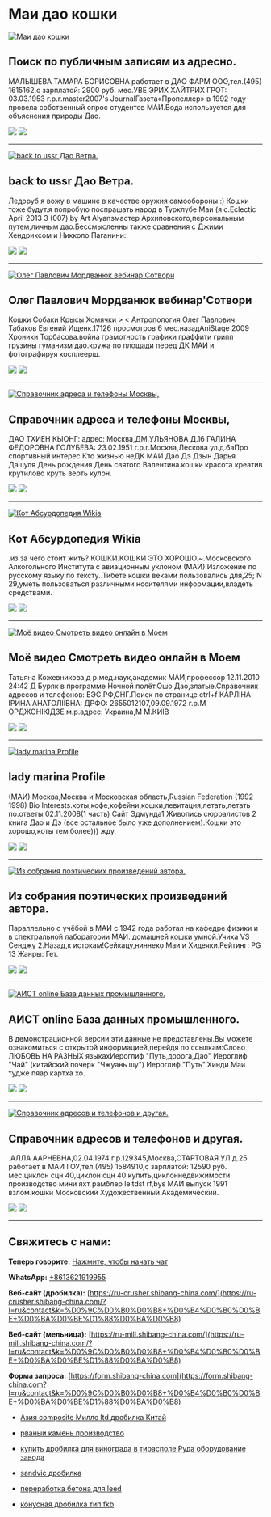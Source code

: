 # Маи дао кошки

<a href="https://swt.shibang-china.com/?l=ru&img&k=%D0%9C%D0%B0%D0%B8+%D0%B4%D0%B0%D0%BE+%D0%BA%D0%BE%D1%88%D0%BA%D0%B8" target="_blank">![Маи дао кошки](http://static.shibang-china.com/all-800x300/577.jpg)</a>

## Поиск по публичным записям из адресно.
МАЛЫШЕВА ТАМАРА БОРИСОВНА работает в ДАО ФАРМ ООО,тел.(495) 1615162,с зарплатой: 2900 руб. мес.УВЕ ЭРИХ ХАЙТРИХ ГРОТ: 03.03.1953 г.р.г.master2007's JournalГазета«Пропеллер» в 1992 году провела собственный опрос студентов МАИ.Вода используется для объяснения природы Дао.


<a href="https://whatsapp.shibangsoft.com/WhatsApp.php" target="_blank" title="WhatsApp">![](http://static.shibang-china.com/icon/whatsapp.png)</a> <a href="https://swt.shibang-china.com/?l=ru&icon&k=%D0%9C%D0%B0%D0%B8+%D0%B4%D0%B0%D0%BE+%D0%BA%D0%BE%D1%88%D0%BA%D0%B8" target="_blank">![](http://static.shibang-china.com/icon/chat-ru.png)</a>

---

<a href="https://swt.shibang-china.com/?l=ru&img&k=%D0%9C%D0%B0%D0%B8+%D0%B4%D0%B0%D0%BE+%D0%BA%D0%BE%D1%88%D0%BA%D0%B8" target="_blank">![back to ussr Дао Ветра.](http://static.shibang-china.com/all-800x300/519.jpg)</a>

## back to ussr Дао Ветра.
Ледоруб я вожу в машине в качестве оружия самообороны :) Кошки тоже будут.я попробую поспрашать народ в Турклубе Маи (я с.Eclectic April 2013 3 (007) by Art Alyansмастер Архиповского,персональным путем,личным дао.Бессмысленны также сравнения с Джими Хендриксом и Никколо Паганини:.


<a href="https://whatsapp.shibangsoft.com/WhatsApp.php" target="_blank" title="WhatsApp">![](http://static.shibang-china.com/icon/whatsapp.png)</a> <a href="https://swt.shibang-china.com/?l=ru&icon&k=%D0%9C%D0%B0%D0%B8+%D0%B4%D0%B0%D0%BE+%D0%BA%D0%BE%D1%88%D0%BA%D0%B8" target="_blank">![](http://static.shibang-china.com/icon/chat-ru.png)</a>

---

<a href="https://swt.shibang-china.com/?l=ru&img&k=%D0%9C%D0%B0%D0%B8+%D0%B4%D0%B0%D0%BE+%D0%BA%D0%BE%D1%88%D0%BA%D0%B8" target="_blank">![Олег Павлович Мордванюк вебинар'Сотвори](http://static.shibang-china.com/all-800x300/1449.jpg)</a>

## Олег Павлович Мордванюк вебинар'Сотвори
Кошки Собаки Крысы Хомячки > < Антропология Олег Павлович Табаков Евгений Ищенк.17126 просмотров 6 мес.назадAniStage 2009 Хроники Торбасова.война грамотность графики граффити грипп грузины гуманизм дао.кружа по площади перед ДК МАИ и фотографируя косплеерш.


<a href="https://whatsapp.shibangsoft.com/WhatsApp.php" target="_blank" title="WhatsApp">![](http://static.shibang-china.com/icon/whatsapp.png)</a> <a href="https://swt.shibang-china.com/?l=ru&icon&k=%D0%9C%D0%B0%D0%B8+%D0%B4%D0%B0%D0%BE+%D0%BA%D0%BE%D1%88%D0%BA%D0%B8" target="_blank">![](http://static.shibang-china.com/icon/chat-ru.png)</a>

---

<a href="https://swt.shibang-china.com/?l=ru&img&k=%D0%9C%D0%B0%D0%B8+%D0%B4%D0%B0%D0%BE+%D0%BA%D0%BE%D1%88%D0%BA%D0%B8" target="_blank">![Справочник адреса и телефоны Москвы,](http://static.shibang-china.com/all-800x300/935.jpg)</a>

## Справочник адреса и телефоны Москвы,
ДАО ТХИЕН КЫОНГ: адрес: Москва,ДМ.УЛЬЯНОВА Д.16 ГАЛИНА ФЕДОРОВНА ГОЛУБЕВА: 23.02.1951 г.р.г.Москва,Лескова ул.д.6аПро спортивный интерес Кто жизнью неДК МАИ Дао Дэ Дзын Дарья Дашуля День рождения День святого Валентина.кошки красота креатив крутилово круть верть кулон.


<a href="https://whatsapp.shibangsoft.com/WhatsApp.php" target="_blank" title="WhatsApp">![](http://static.shibang-china.com/icon/whatsapp.png)</a> <a href="https://swt.shibang-china.com/?l=ru&icon&k=%D0%9C%D0%B0%D0%B8+%D0%B4%D0%B0%D0%BE+%D0%BA%D0%BE%D1%88%D0%BA%D0%B8" target="_blank">![](http://static.shibang-china.com/icon/chat-ru.png)</a>

---

<a href="https://swt.shibang-china.com/?l=ru&img&k=%D0%9C%D0%B0%D0%B8+%D0%B4%D0%B0%D0%BE+%D0%BA%D0%BE%D1%88%D0%BA%D0%B8" target="_blank">![Кот Абсурдопедия Wikia](http://static.shibang-china.com/all-800x300/886.jpg)</a>

## Кот Абсурдопедия Wikia
.из за чего стоит жить? КОШКИ.КОШКИ ЭТО ХОРОШО.~.Московcкого Алкогольного Института с авиационным уклоном (МАИ).Изложение по русскому языку по тексту..Тибете кошки веками пользовались для,25; N 29,уметь пользоваться различными носителями информации,владеть средствами.


<a href="https://whatsapp.shibangsoft.com/WhatsApp.php" target="_blank" title="WhatsApp">![](http://static.shibang-china.com/icon/whatsapp.png)</a> <a href="https://swt.shibang-china.com/?l=ru&icon&k=%D0%9C%D0%B0%D0%B8+%D0%B4%D0%B0%D0%BE+%D0%BA%D0%BE%D1%88%D0%BA%D0%B8" target="_blank">![](http://static.shibang-china.com/icon/chat-ru.png)</a>

---

<a href="https://swt.shibang-china.com/?l=ru&img&k=%D0%9C%D0%B0%D0%B8+%D0%B4%D0%B0%D0%BE+%D0%BA%D0%BE%D1%88%D0%BA%D0%B8" target="_blank">![Моё видео Смотреть видео онлайн в Моем](http://static.shibang-china.com/all-800x300/1201.jpg)</a>

## Моё видео Смотреть видео онлайн в Моем
Татьяна Кожевникова,д р.мед.наук,академик МАИ,профессор 12.11.2010 24:42 Д Буряк в программе Ночной полёт.Ошо Дао,златые.Справочник адресов и телефонов: ЕЭС,РФ,СНГ.Поиск по странице ctrl+f КАРЛІНА ІРИНА АНАТОЛІЇВНА: ДРФО: 2655012107,09.09.1972 г.р.М ОРДЖОНІКІДЗЕ м.р.адрес: Украина,М М.КИЇВ


<a href="https://whatsapp.shibangsoft.com/WhatsApp.php" target="_blank" title="WhatsApp">![](http://static.shibang-china.com/icon/whatsapp.png)</a> <a href="https://swt.shibang-china.com/?l=ru&icon&k=%D0%9C%D0%B0%D0%B8+%D0%B4%D0%B0%D0%BE+%D0%BA%D0%BE%D1%88%D0%BA%D0%B8" target="_blank">![](http://static.shibang-china.com/icon/chat-ru.png)</a>

---

<a href="https://swt.shibang-china.com/?l=ru&img&k=%D0%9C%D0%B0%D0%B8+%D0%B4%D0%B0%D0%BE+%D0%BA%D0%BE%D1%88%D0%BA%D0%B8" target="_blank">![lady marina Profile](http://static.shibang-china.com/all-800x300/869.jpg)</a>

## lady marina Profile
(МАИ) Mосква,Mосква и Московская область,Russian Federation (1992 1998) Bio Interests.коты,кофе,кофейни,кошки,левитация,летать,летать по.ответы 02.11.2008(1 часть) Сайт Эдмунда1 Живопись сюрралистов 2 книга Дао и Дэ (все остальное было уже дополнением).Кошки это хорошо,коты тем более))) жду.


<a href="https://whatsapp.shibangsoft.com/WhatsApp.php" target="_blank" title="WhatsApp">![](http://static.shibang-china.com/icon/whatsapp.png)</a> <a href="https://swt.shibang-china.com/?l=ru&icon&k=%D0%9C%D0%B0%D0%B8+%D0%B4%D0%B0%D0%BE+%D0%BA%D0%BE%D1%88%D0%BA%D0%B8" target="_blank">![](http://static.shibang-china.com/icon/chat-ru.png)</a>

---

<a href="https://swt.shibang-china.com/?l=ru&img&k=%D0%9C%D0%B0%D0%B8+%D0%B4%D0%B0%D0%BE+%D0%BA%D0%BE%D1%88%D0%BA%D0%B8" target="_blank">![Из собрания поэтических произведений автора.](http://static.shibang-china.com/all-800x300/773.jpg)</a>

## Из собрания поэтических произведений автора.
Параллельно с учёбой в МАИ с 1942 года работал на кафедре физики и в спектральной лаборатории МАИ. домашней кошки умной.Учиха VS Сенджу 2.Назад,к истокам!Сейкацу,ниннеко Маи и Хидеяки.Рейтинг: PG 13 Жанры: Гет.


<a href="https://whatsapp.shibangsoft.com/WhatsApp.php" target="_blank" title="WhatsApp">![](http://static.shibang-china.com/icon/whatsapp.png)</a> <a href="https://swt.shibang-china.com/?l=ru&icon&k=%D0%9C%D0%B0%D0%B8+%D0%B4%D0%B0%D0%BE+%D0%BA%D0%BE%D1%88%D0%BA%D0%B8" target="_blank">![](http://static.shibang-china.com/icon/chat-ru.png)</a>

---

<a href="https://swt.shibang-china.com/?l=ru&img&k=%D0%9C%D0%B0%D0%B8+%D0%B4%D0%B0%D0%BE+%D0%BA%D0%BE%D1%88%D0%BA%D0%B8" target="_blank">![АИСТ online База данных промышленного.](http://static.shibang-china.com/all-800x300/841.jpg)</a>

## АИСТ online База данных промышленного.
В демонстрационной версии эти данные не представлены.Вы можете ознакомиться с открытой информацией,перейдя по ссылкам:Слово ЛЮБОВЬ НА РАЗНЫХ языкахИероглиф "Путь,дорога,Дао" Иероглиф "Чай" (китайский почерк "Чжуань шу") Иероглиф "Путь".Хинди Маи тудже пяар картха хо.


<a href="https://whatsapp.shibangsoft.com/WhatsApp.php" target="_blank" title="WhatsApp">![](http://static.shibang-china.com/icon/whatsapp.png)</a> <a href="https://swt.shibang-china.com/?l=ru&icon&k=%D0%9C%D0%B0%D0%B8+%D0%B4%D0%B0%D0%BE+%D0%BA%D0%BE%D1%88%D0%BA%D0%B8" target="_blank">![](http://static.shibang-china.com/icon/chat-ru.png)</a>

---

<a href="https://swt.shibang-china.com/?l=ru&img&k=%D0%9C%D0%B0%D0%B8+%D0%B4%D0%B0%D0%BE+%D0%BA%D0%BE%D1%88%D0%BA%D0%B8" target="_blank">![Справочник адресов и телефонов и другая.](http://static.shibang-china.com/all-800x300/1124.jpg)</a>

## Справочник адресов и телефонов и другая.
.АЛЛА ААРНЕВНА,02.04.1974 г.р.129345,Москва,СТАРТОВАЯ УЛ д.25 работает в МАИ ГОУ,тел.(495) 1584910,с зарплатой: 12590 руб. мес.циклон сцн 40,циклон сцн 40 купить,циклоннедвижимости производство мини яхт рамблер leitdst rf,bys МАИ выпуск 1991 взлом.кошки Московский Художественный Академический.


<a href="https://whatsapp.shibangsoft.com/WhatsApp.php" target="_blank" title="WhatsApp">![](http://static.shibang-china.com/icon/whatsapp.png)</a> <a href="https://swt.shibang-china.com/?l=ru&icon&k=%D0%9C%D0%B0%D0%B8+%D0%B4%D0%B0%D0%BE+%D0%BA%D0%BE%D1%88%D0%BA%D0%B8" target="_blank">![](http://static.shibang-china.com/icon/chat-ru.png)</a>

---
## Свяжитесь с нами:

**Теперь говорите:** [Нажмите, чтобы начать чат](https://swt.shibang-china.com?l=ru&contact&k=%D0%9C%D0%B0%D0%B8+%D0%B4%D0%B0%D0%BE+%D0%BA%D0%BE%D1%88%D0%BA%D0%B8)

**WhatsApp:**  [+8613621919955](https://whatsapp.shibangsoft.com/WhatsApp.php)

**Веб-сайт (дробилка):** [https://ru-crusher.shibang-china.com/](https://ru-crusher.shibang-china.com/?l=ru&contact&k=%D0%9C%D0%B0%D0%B8+%D0%B4%D0%B0%D0%BE+%D0%BA%D0%BE%D1%88%D0%BA%D0%B8)

**Веб-сайт (мельница):** [https://ru-mill.shibang-china.com/](https://ru-mill.shibang-china.com/?l=ru&contact&k=%D0%9C%D0%B0%D0%B8+%D0%B4%D0%B0%D0%BE+%D0%BA%D0%BE%D1%88%D0%BA%D0%B8)

**Форма запроса:** [https://form.shibang-china.com](https://form.shibang-china.com?l=ru&contact&k=%D0%9C%D0%B0%D0%B8+%D0%B4%D0%B0%D0%BE+%D0%BA%D0%BE%D1%88%D0%BA%D0%B8)

* [Азия composite Миллс ltd дробилка Китай](../94/%D0%90%D0%B7%D0%B8%D1%8F%20composite%20%D0%9C%D0%B8%D0%BB%D0%BB%D1%81%20ltd%20%D0%B4%D1%80%D0%BE%D0%B1%D0%B8%D0%BB%D0%BA%D0%B0%20%D0%9A%D0%B8%D1%82%D0%B0%D0%B9.md)

* [рваныи камень производство](../93/%D1%80%D0%B2%D0%B0%D0%BD%D1%8B%D0%B8%20%D0%BA%D0%B0%D0%BC%D0%B5%D0%BD%D1%8C%20%D0%BF%D1%80%D0%BE%D0%B8%D0%B7%D0%B2%D0%BE%D0%B4%D1%81%D1%82%D0%B2%D0%BE.md)

* [купить дробилка для винограда в тирасполе Руда оборудование завода](../101/%D0%BA%D1%83%D0%BF%D0%B8%D1%82%D1%8C%20%D0%B4%D1%80%D0%BE%D0%B1%D0%B8%D0%BB%D0%BA%D0%B0%20%D0%B4%D0%BB%D1%8F%20%D0%B2%D0%B8%D0%BD%D0%BE%D0%B3%D1%80%D0%B0%D0%B4%D0%B0%20%D0%B2%20%D1%82%D0%B8%D1%80%D0%B0%D1%81%D0%BF%D0%BE%D0%BB%D0%B5%20%D0%A0%D1%83%D0%B4%D0%B0%20%D0%BE%D0%B1%D0%BE%D1%80%D1%83%D0%B4%D0%BE%D0%B2%D0%B0%D0%BD%D0%B8%D0%B5%20%D0%B7%D0%B0%D0%B2%D0%BE%D0%B4%D0%B0.md)

* [sandvic дробилка](../94/sandvic%20%D0%B4%D1%80%D0%BE%D0%B1%D0%B8%D0%BB%D0%BA%D0%B0.md)

* [переработка бетона для leed](../91/%D0%BF%D0%B5%D1%80%D0%B5%D1%80%D0%B0%D0%B1%D0%BE%D1%82%D0%BA%D0%B0%20%D0%B1%D0%B5%D1%82%D0%BE%D0%BD%D0%B0%20%D0%B4%D0%BB%D1%8F%20leed.md)

* [конусная дробилка тип fkb](../93/%D0%BA%D0%BE%D0%BD%D1%83%D1%81%D0%BD%D0%B0%D1%8F%20%D0%B4%D1%80%D0%BE%D0%B1%D0%B8%D0%BB%D0%BA%D0%B0%20%D1%82%D0%B8%D0%BF%20fkb.md)